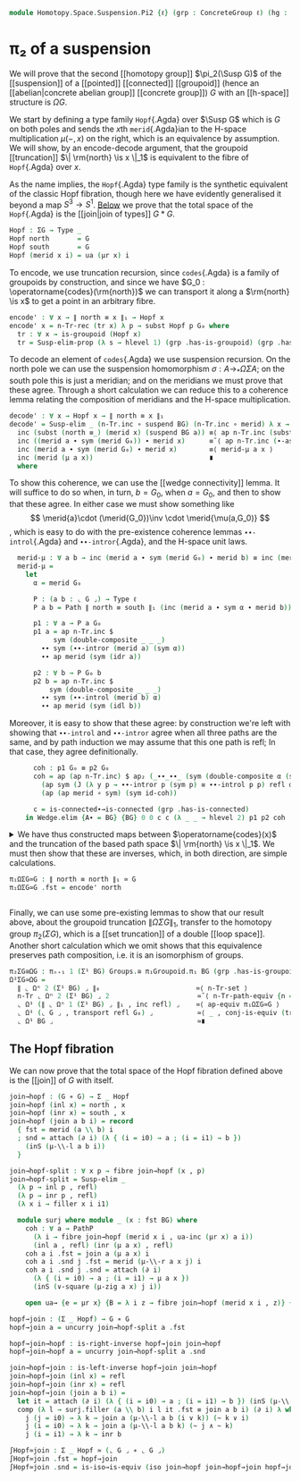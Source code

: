 <!--
```agda
open import 1Lab.Path.Reasoning
open import 1Lab.Prelude

open import Algebra.Group.Cat.Base
open import Algebra.Group.Concrete
open import Algebra.Group.Homotopy

open import Data.Set.Truncation

open import Homotopy.Space.Suspension.Freudenthal
open import Homotopy.Space.Suspension
open import Homotopy.Connectedness
open import Homotopy.Conjugation
open import Homotopy.Truncation
open import Homotopy.Loopspace
open import Homotopy.HSpace
open import Homotopy.Wedge
open import Homotopy.Join

open ConcreteGroup
```
-->

```agda
module Homotopy.Space.Suspension.Pi2 {ℓ} (grp : ConcreteGroup ℓ) (hg : HSpace (grp .B)) where
```

# π₂ of a suspension

<!--
```agda
open ConcreteGroup grp renaming (B to BG ; pt to G₀) using ()
open HSpace {ℓ = ℓ} {A* = BG} hg

private
  G : Type ℓ
  G = ⌞ grp ⌟

  ΣG : Type ℓ
  ΣG = Susp G

  ∥_∥₁ : Type ℓ → Type ℓ
  ∥ X ∥₁ = n-Tr X 3

  μr : ∀ a → ⌞ G ⌟ ≃ ⌞ G ⌟
  μr a = _ , μ-invr a
```
-->

We will prove that the second [[homotopy group]] $\pi_2(\Susp G)$ of the
[[suspension]] of a [[pointed]] [[connected]] [[groupoid]] (hence an
[[abelian|concrete abelian group]] [[concrete group]]) $G$ with an
[[h-space]] structure is $\Omega G$.

We start by defining a type family `Hopf`{.Agda} over $\Susp G$ which is
$G$ on both poles and sends the $x$th `merid`{.Agda}ian to the H-space
multiplication $\mu(-,x)$ on the right, which is an equivalence by
assumption. We will show, by an encode-decode argument, that the
groupoid [[truncation]] $\| \rm{north} \is x \|_1$ is equivalent to the
fibre of `Hopf`{.Agda} over $x$.

As the name implies, the `Hopf`{.Agda} type family is the synthetic
equivalent of the classic Hopf fibration, though here we have evidently
generalised it beyond a map $S^3 \to S^1$. [Below] we prove that the
total space of the `Hopf`{.Agda} is the [[join|join of types]] $G * G$.

[Below]: #the-hopf-fibration

```agda
Hopf : ΣG → Type _
Hopf north       = G
Hopf south       = G
Hopf (merid x i) = ua (μr x) i
```

To encode, we use truncation recursion, since `codes`{.Agda} is a family
of groupoids by construction, and since we have $G_0 :
\operatorname{codes}(\rm{north})$ we can transport it along a
$\rm{north} \is x$ to get a point in an arbitrary fibre.

```agda
encode' : ∀ x → ∥ north ≡ x ∥₁ → Hopf x
encode' x = n-Tr-rec (tr x) λ p → subst Hopf p G₀ where
  tr : ∀ x → is-groupoid (Hopf x)
  tr = Susp-elim-prop (λ s → hlevel 1) (grp .has-is-groupoid) (grp .has-is-groupoid)
```

To decode an element of `codes`{.Agda} we use suspension recursion. On
the north pole we can use the suspension homomorphism $\sigma : A \to_*
\Omega \Sigma A$; on the south pole this is just a meridian; and on the
meridians we must prove that these agree. Through a short calculation we
can reduce this to a coherence lemma relating the composition of
meridians and the H-space multiplication.

```agda
decode' : ∀ x → Hopf x → ∥ north ≡ x ∥₁
decode' = Susp-elim _ (n-Tr.inc ∘ suspend BG) (n-Tr.inc ∘ merid) λ x → ua→ λ a → to-pathp $
  inc (subst (north ≡_) (merid x) (suspend BG a)) ≡⟨ ap n-Tr.inc (subst-path-right (suspend BG a) (merid x)) ⟩
  inc ((merid a ∙ sym (merid G₀)) ∙ merid x)      ≡˘⟨ ap n-Tr.inc (∙-assoc _ _ _) ⟩
  inc (merid a ∙ sym (merid G₀) ∙ merid x)        ≡⟨ merid-μ a x ⟩
  inc (merid (μ a x))                             ∎
  where
```

To show this coherence, we can use the [[wedge connectivity]] lemma. It
will suffice to do so when, in turn, $b = G_0$, when $a = G_0$, and then
to show that these agree. In either case we must show something like
$$
\merid{a}\cdot (\merid{G_0})\inv \cdot \merid{\mu(a,G_0)}
$$,
which is easy to do with the pre-existence coherence lemmas
`∙∙-introl`{.Agda} and `∙∙-intror`{.Agda}, and the H-space unit laws.

```agda
  merid-μ : ∀ a b → inc (merid a ∙ sym (merid G₀) ∙ merid b) ≡ inc (merid (μ a b))
  merid-μ =
    let
      α = merid G₀

      P : (a b : ⌞ G ⌟) → Type ℓ
      P a b = Path ∥ north ≡ south ∥₁ (inc (merid a ∙ sym α ∙ merid b)) (inc (merid (μ a b)))

      p1 : ∀ a → P a G₀
      p1 a = ap n-Tr.inc $
           sym (double-composite _ _ _)
        ∙∙ sym (∙∙-intror (merid a) (sym α))
        ∙∙ ap merid (sym (idr a))

      p2 : ∀ b → P G₀ b
      p2 b = ap n-Tr.inc $
          sym (double-composite _ _ _)
        ∙∙ sym (∙∙-introl (merid b) α)
        ∙∙ ap merid (sym (idl b))
```

Moreover, it is easy to show that these agree: by construction we're
left with showing that `∙∙-introl` and `∙∙-intror` agree when all three
paths are the same, and by path induction we may assume that this one
path is refl; In that case, they agree definitionally.

```agda
      coh : p1 G₀ ≡ p2 G₀
      coh = ap (ap n-Tr.inc) $ ap₂ (_∙∙_∙∙_ (sym (double-composite α (sym α) α)))
        (ap sym (J (λ y p → ∙∙-intror p (sym p) ≡ ∙∙-introl p p) refl α))
        (ap (ap merid ∘ sym) (sym id-coh))

      c = is-connected∙→is-connected (grp .has-is-connected)
    in Wedge.elim {A∙ = BG} {BG} 0 0 c c (λ _ _ → hlevel 2) p1 p2 coh
```

<details>
<summary>
We have thus constructed maps between $\operatorname{codes}(x)$ and the
truncation of the based path space $\| \rm{north} \is x \|_1$. We must
then show that these are inverses, which, in both direction, are simple
calculations.

```agda
π₁ΩΣG≃G : ∥ north ≡ north ∥₁ ≃ G
π₁ΩΣG≃G .fst = encode' north
```

</summary>

```agda
π₁ΩΣG≃G .snd = is-iso→is-equiv (iso (decode' north) invl (invr north)) where
  invl : ∀ a → encode' north (decode' north a) ≡ a
  invl a = Regularity.fast! (
    Equiv.from (flip μ G₀ , μ-invr G₀) (μ G₀ a) ≡⟨ ap (λ e → Equiv.from e (μ G₀ a)) {x = _ , μ-invr G₀} {y = id≃} (ext idr) ⟩
    μ G₀ a                                      ≡⟨ idl a ⟩
    a                                           ∎)
```

To show that decoding inverts encoding, we use the extra generality
afforded by the $x$ parameter to apply path induction.

```agda
  invr : (x : ΣG) (p : ∥ north ≡ x ∥₁) → decode' x (encode' x p) ≡ p
  invr x = n-Tr-elim! _ $ J
    (λ x p → decode' x (encode' x (inc p)) ≡ inc p)
    (ap n-Tr.inc
      ( ap₂ _∙_ (ap merid (transport-refl _)) refl
      ∙ ∙-invr (merid G₀)))
```

</details>

Finally, we can use some pre-existing lemmas to show that our result
above, about the groupoid truncation $\| \Omega \Sigma G \|_1$, transfer
to the homotopy group $\pi_2(\Sigma G)$, which is a [[set truncation]]
of a double [[loop space]]. Another short calculation which we omit
shows that this equivalence preserves path composition, i.e. it is an
isomorphism of groups.

```agda
π₂ΣG≅ΩG : πₙ₊₁ 1 (Σ¹ BG) Groups.≅ π₁Groupoid.π₁ BG (grp .has-is-groupoid)
Ω²ΣG≃ΩG =
  ∥ ⌞ Ωⁿ 2 (Σ¹ BG) ⌟ ∥₀                        ≃⟨ n-Tr-set ⟩
  n-Tr ⌞ Ωⁿ 2 (Σ¹ BG) ⌟ 2                      ≃˘⟨ n-Tr-path-equiv {n = 1} ⟩
  ⌞ Ω¹ (∥ ⌞ Ωⁿ 1 (Σ¹ BG) ⌟ ∥₁ , inc refl) ⌟    ≃⟨ ap-equiv π₁ΩΣG≃G ⟩
  ⌞ Ω¹ (⌞ G ⌟ , transport refl G₀) ⌟           ≃⟨ _ , conj-is-equiv (transport-refl _) ⟩
  ⌞ Ω¹ BG ⌟                                    ≃∎
```

<!--
```agda
π₂ΣG≅ΩG = total-iso Ω²ΣG≃ΩG (record { pres-⋆ = elim! coh }) where
  open Σ Ω²ΣG≃ΩG renaming (fst to f0) using ()
  instance
    _ : ∀ {n} → H-Level ⌞ G ⌟ (3 + n)
    _ = basic-instance 3 (grp .has-is-groupoid)

  f1 : n-Tr (refl ≡ refl) 2 → inc refl ≡ inc refl
  f1 = Equiv.from (n-Tr-path-equiv {n = 1})

  f2 : inc refl ≡ inc refl → transport refl G₀ ≡ transport refl G₀
  f2 = ap· π₁ΩΣG≃G

  f3 : transport refl G₀ ≡ transport refl G₀ → G₀ ≡ G₀
  f3 = conj (transport-refl _)

  coh : (p q : refl ≡ refl) → f0 (inc (p ∙ q)) ≡ f0 (inc p) ∙ f0 (inc q)
  coh p q = ap f3 (ap f2 (ap-∙ n-Tr.inc p q))
    ∙∙ ap f3 (ap-∙ (π₁ΩΣG≃G .fst) (f1 (inc p)) (f1 (inc q)))
    ∙∙ conj-of-∙ (transport-refl _) _ _
```
-->

## The Hopf fibration

We can now prove that the total space of the Hopf fibration defined
above is the [[join]] of $G$ with itself.

```agda
join→hopf : (G ∗ G) → Σ _ Hopf
join→hopf (inl x) = north , x
join→hopf (inr x) = south , x
join→hopf (join a b i) = record
  { fst = merid (a \\ b) i
  ; snd = attach (∂ i) (λ { (i = i0) → a ; (i = i1) → b })
    (inS (μ-\\-l a b i))
  }
```

```agda
join→hopf-split : ∀ x p → fibre join→hopf (x , p)
join→hopf-split = Susp-elim _
  (λ p → inl p , refl)
  (λ p → inr p , refl)
  (λ x i → filler x i i1)

  module surj where module _ (x : fst BG) where
    coh : ∀ a → PathP
      (λ i → fibre join→hopf (merid x i , ua-inc (μr x) a i))
      (inl a , refl) (inr (μ a x) , refl)
    coh a i .fst = join a (μ a x) i
    coh a i .snd j .fst = merid (μ-\\-r a x j) i
    coh a i .snd j .snd = attach (∂ i)
      (λ { (i = i0) → a ; (i = i1) → μ a x })
      (inS (∨-square (μ-zig a x) j i))

    open ua→ {e = μr x} {B = λ i z → fibre join→hopf (merid x i , z)} {f₀ = λ p → inl p , refl} {f₁ = λ p → inr p , refl} coh public

hopf→join : (Σ _ Hopf) → G ∗ G
hopf→join a = uncurry join→hopf-split a .fst

hopf→join→hopf : is-right-inverse hopf→join join→hopf
hopf→join→hopf a = uncurry join→hopf-split a .snd

join→hopf→join : is-left-inverse hopf→join join→hopf
join→hopf→join (inl x) = refl
join→hopf→join (inr x) = refl
join→hopf→join (join a b i) =
  let it = attach (∂ i) (λ { (i = i0) → a ; (i = i1) → b }) (inS (μ-\\-l a b i)) in
  comp (λ l → surj.filler (a \\ b) i l it .fst ≡ join a b i) (∂ i) λ where
    j (j = i0) → λ k → join a (μ-\\-l a b (i ∨ k)) (~ k ∨ i)
    j (i = i0) → λ k → join a (μ-\\-l a b k) (~ j ∧ ~ k)
    j (i = i1) → λ k → inr b

∫Hopf≃join : Σ _ Hopf ≃ (⌞ G ⌟ ∗ ⌞ G ⌟)
∫Hopf≃join .fst = hopf→join
∫Hopf≃join .snd = is-iso→is-equiv (iso join→hopf join→hopf→join hopf→join→hopf)
```
